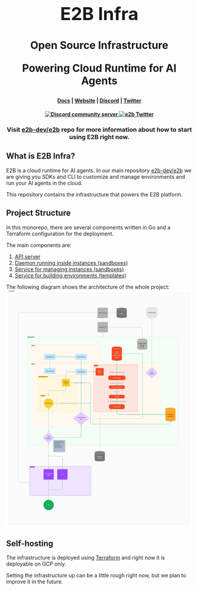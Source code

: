 <h1 align="center">
  <font size="30">
  <b>
    E2B Infra
  </b>
  </font>
</h1>

<h1 align="center">
  Open Source Infrastructure
  
  Powering Cloud Runtime for AI Agents
</h1>

<h4 align="center">
  <a href="https://e2b.dev/docs">Docs</a> |
  <a href="https://e2b.dev">Website</a> |
  <a href="https://discord.gg/U7KEcGErtQ">Discord</a> |
  <a href="https://twitter.com/e2b_dev">Twitter</a>
</h4>

<h4 align="center">
  <a href="https://discord.gg/U7KEcGErtQ">
    <img src="https://img.shields.io/badge/chat-on%20Discord-blue" alt="Discord community server" />
  </a>
  <a href="https://twitter.com/e2b_dev">
    <img src="https://img.shields.io/twitter/follow/infisical?label=Follow" alt="e2b Twitter" />
  </a>
</h4>

<h3 align="center">
  Visit <a href="https://github.com/e2b-dev/e2b">e2b-dev/e2b</a> repo for more information about how to start using E2B right now.
</h3>


## What is E2B Infra?

E2B is a cloud runtime for AI agents. In our main repository [e2b-dev/e2b](https://github.com/e2b-dev/E2B) we are giving you SDKs and CLI to customize and manage environments and run your AI agents in the cloud.

This repository contains the infrastructure that powers the E2B platform.

## Project Structure

In this monorepo, there are several components written in Go and a Terraform configuration for the deployment.

The main components are:

1. [API server](./packages/api/)
1. [Daemon running inside instances (sandboxes)](./packages/envd/)
1. [Service for managing instances (sandboxes)](./packages/orchestrator/)
1. [Service for building environments (templates)](./packages/template-manager/)

The following diagram shows the architecture of the whole project:
![E2B infrastructure diagram](./readme-assets/architecture.jpeg)

## Self-hosting

The infrastructure is deployed using [Terraform](./terraform.md) and right now it is deployable on GCP only.

Setting the infrastructure up can be a little rough right now, but we plan to improve it in the future.
